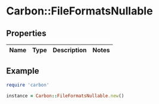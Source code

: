 # Carbon::FileFormatsNullable

## Properties

| Name | Type | Description | Notes |
| ---- | ---- | ----------- | ----- |

## Example

```ruby
require 'carbon'

instance = Carbon::FileFormatsNullable.new()
```

